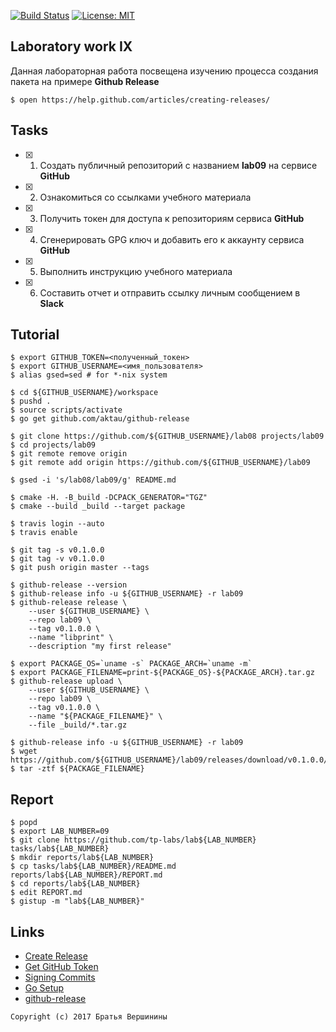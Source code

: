 [![Build Status](https://travis-ci.org/SimonRussia/lab09.svg?branch=master)](https://travis-ci.org/SimonRussia/lab09) [![License: MIT](https://img.shields.io/badge/License-MIT-blue.svg)](/LICENSE)
## Laboratory work IX

Данная лабораторная работа посвещена изучению процесса создания пакета на примере **Github Release**

```ShellSession
$ open https://help.github.com/articles/creating-releases/
```

## Tasks

- [X] 1. Создать публичный репозиторий с названием **lab09** на сервисе **GitHub**
- [X] 2. Ознакомиться со ссылками учебного материала
- [X] 3. Получить токен для доступа к репозиториям сервиса **GitHub**
- [X] 4. Сгенерировать GPG ключ и добавить его к аккаунту сервиса **GitHub**
- [X] 5. Выполнить инструкцию учебного материала
- [X] 6. Составить отчет и отправить ссылку личным сообщением в **Slack**

## Tutorial

```ShellSession
$ export GITHUB_TOKEN=<полученный_токен>
$ export GITHUB_USERNAME=<имя_пользователя>
$ alias gsed=sed # for *-nix system
```

```ShellSession
$ cd ${GITHUB_USERNAME}/workspace
$ pushd .
$ source scripts/activate
$ go get github.com/aktau/github-release
```

```ShellSession
$ git clone https://github.com/${GITHUB_USERNAME}/lab08 projects/lab09
$ cd projects/lab09
$ git remote remove origin
$ git remote add origin https://github.com/${GITHUB_USERNAME}/lab09
```

```ShellSession
$ gsed -i 's/lab08/lab09/g' README.md
```

```ShellSession
$ cmake -H. -B_build -DCPACK_GENERATOR="TGZ"
$ cmake --build _build --target package
```

```ShellSession
$ travis login --auto
$ travis enable
```

```ShellSession
$ git tag -s v0.1.0.0
$ git tag -v v0.1.0.0
$ git push origin master --tags
```

```ShellSession
$ github-release --version
$ github-release info -u ${GITHUB_USERNAME} -r lab09
$ github-release release \
    --user ${GITHUB_USERNAME} \
    --repo lab09 \
    --tag v0.1.0.0 \
    --name "libprint" \
    --description "my first release"
```

```ShellSession
$ export PACKAGE_OS=`uname -s` PACKAGE_ARCH=`uname -m` 
$ export PACKAGE_FILENAME=print-${PACKAGE_OS}-${PACKAGE_ARCH}.tar.gz
$ github-release upload \
    --user ${GITHUB_USERNAME} \
    --repo lab09 \
    --tag v0.1.0.0 \
    --name "${PACKAGE_FILENAME}" \
    --file _build/*.tar.gz
```

```ShellSession
$ github-release info -u ${GITHUB_USERNAME} -r lab09
$ wget https://github.com/${GITHUB_USERNAME}/lab09/releases/download/v0.1.0.0/${PACKAGE_FILENAME}
$ tar -ztf ${PACKAGE_FILENAME}
```

## Report

```ShellSession
$ popd
$ export LAB_NUMBER=09
$ git clone https://github.com/tp-labs/lab${LAB_NUMBER} tasks/lab${LAB_NUMBER}
$ mkdir reports/lab${LAB_NUMBER}
$ cp tasks/lab${LAB_NUMBER}/README.md reports/lab${LAB_NUMBER}/REPORT.md
$ cd reports/lab${LAB_NUMBER}
$ edit REPORT.md
$ gistup -m "lab${LAB_NUMBER}"
```

## Links

- [Create Release](https://help.github.com/articles/creating-releases/)
- [Get GitHub Token](https://help.github.com/articles/creating-a-personal-access-token-for-the-command-line/)
- [Signing Commits](https://help.github.com/articles/signing-commits-with-gpg/)
- [Go Setup](http://www.golangbootcamp.com/book/get_setup)
- [github-release](https://github.com/aktau/github-release)

```
Copyright (c) 2017 Братья Вершинины
```
